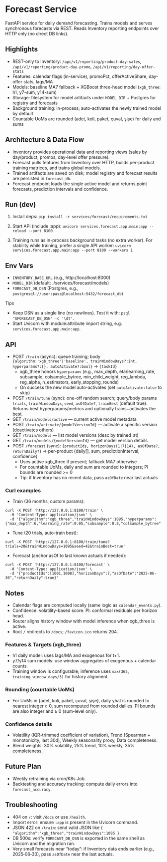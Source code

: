 # Forecast Service

FastAPI service for daily demand forecasting. Trains models and serves synchronous forecasts via REST. Reads Inventory reporting endpoints over HTTP only (no direct DB links).

## Highlights
- REST-only to Inventory: `/api/v1/reporting/product-day-sales`, `/api/v1/reporting/product-day-promo`, `/api/v1/reporting/day-offer-stats`
- Features: calendar flags (in-service), promoPct, offerActiveShare, day-offer stats, lags/MA
- Models: baseline MA7 fallback + XGBoost three-head model (`xgb_three`: h1, y7-sum, y14-sum)
- Storage: filesystem for model artifacts under `MODEL_DIR` + Postgres for registry and forecasts
- Background training: in-process; auto-activates the newly trained model by default
- Countable UoMs are rounded (adet, koli, paket, çuval, şişe) for daily and sums

## Architecture & Data Flow
- Inventory provides operational data and reporting views (sales by day/product, promos, day-level offer pressure).
- Forecast pulls features from Inventory over HTTP, builds per-product training matrices, and trains global models.
- Trained artifacts are saved on disk; model registry and forecast results are persisted in `forecast_db`.
- Forecast endpoint loads the single active model and returns point forecasts, prediction intervals and confidence.

## Run (dev)

1) Install deps:
   `pip install -r services/forecast/requirements.txt`

2) Start API (include :app):
   `uvicorn services.forecast.app.main:app --reload --port 8100`

3) Training runs as in-process background tasks (no extra worker). For stability while training, prefer a single API worker:
   `uvicorn services.forecast.app.main:app --port 8100 --workers 1`

## Env Vars
- `INVENTORY_BASE_URL` (e.g., http://localhost:8000)
- `MODEL_DIR` (default: ./services/forecast/models)
- `FORECAST_DB_DSN` (Postgres, e.g., `postgresql://user:pass@localhost:5432/forecast_db`)

Tips
- Keep DSN as a single line (no newlines). Test it with: `psql "$FORECAST_DB_DSN" -c '\dt'`.
- Start Uvicorn with module:attribute import string, e.g. `services.forecast.app.main:app`.

## API
- POST `/train` (async): queue training; body `{algorithm:'xgb_three'|'baseline', trainWindowDays?:int, hyperparams?:{}, autoActivate?:bool}` → `{taskId}`
  - xgb_three honors `hyperparams` (e.g., max_depth, eta/learning_rate, subsample, colsample_bytree, min_child_weight, reg_lambda, reg_alpha, n_estimators, early_stopping_rounds)
  - On success the new model auto-activates (set `autoActivate:false` to skip)
- POST `/train/tune` (sync): one-off random search; query/body params `trials`, `trainWindowDays`, `seed`, `asOfDate?`, `trainBest` (default true). Returns best hyperparams/metrics and optionally trains+activates the best.
- GET  `/train/models/active` — current active model metadata
- POST `/train/activate/{modelVersionId}` — activate a specific version (deactivates others)
- GET  `/train/models` — list model versions (desc by trained_at)
- GET  `/train/models/{modelVersionId}` — get model version details
- POST `/forecast` (sync): `{productIds, horizonDays(1|7|14), asOfDate?, returnDaily?}` → per-product {daily[], sum, predictionInterval, confidence}
  - Uses active xgb_three if present; fallback MA7 otherwise
  - For countable UoMs, daily and sum are rounded to integers; PI bounds are rounded >= 0
  - Tip: if Inventory has no recent data, pass `asOfDate` near last actuals

### Curl examples
- Train (36 months, custom params):
```
curl -X POST 'http://127.0.0.1:8100/train' \
  -H 'Content-Type: application/json' \
  -d '{"algorithm":"xgb_three","trainWindowDays":1095,"hyperparams":{"max_depth":6,"learning_rate":0.05,"subsample":0.8,"colsample_bytree":0.8,"n_estimators":1000}}'
```
- Tune (20 trials, auto-train best):
```
curl -X POST 'http://127.0.0.1:8100/train/tune?trials=20&trainWindowDays=1095&seed=42&trainBest=true'
```
- Forecast (anchor asOf to last known actuals if needed):
```
curl -X POST 'http://127.0.0.1:8100/forecast' \
  -H 'Content-Type: application/json' \
  -d '{"productIds":[1001,1008],"horizonDays":7,"asOfDate":"2025-06-30","returnDaily":true}'
```

## Notes
- Calendar flags are computed locally (same logic as `calendar_events.py`).
- Confidence: volatility-based score. PI: conformal residuals per horizon head.
- Router aligns history window with model inference when xgb_three is active.
- Root `/` redirects to `/docs`; `/favicon.ico` returns 204.

### Features & Targets (xgb_three)
- h1 daily model: uses lags/MA and exogenous for t+1.
- y7/y14 sum models: use window aggregates of exogenous + calendar counts.
- Training window is configurable; inference uses `max(365, training_window_days/3)` for history alignment.

### Rounding (countable UoMs)
- For UoMs in {adet, koli, paket, çuval, şişe}, daily yhat is rounded to nearest integer ≥ 0, sum recomputed from rounded dailies. PI bounds are also integer and ≥ 0 (sum-level only).

### Confidence details
- Volatility (IQR-trimmed coefficient of variation), Trend (Spearman + monotonicity, last 30d), Weekly seasonality proxy, Data completeness.
- Blend weights: 30% volatility, 25% trend, 10% weekly, 35% completeness.

## Future Plan
- Weekly retraining via cron/K8s Job.
- Backtesting and accuracy tracking: compute daily errors into `forecast_accuracy`.

## Troubleshooting
- 404 on `/`: visit `/docs` or use `/health`.
- Import error: ensure `:app` is present in the Uvicorn command.
- JSON 422 on `/train`: send valid JSON like `{ "algorithm":"xgb_three","trainWindowDays":1095 }`.
- DB 500s: verify `FORECAST_DB_DSN` is exported in the same shell as Uvicorn and the migration ran.
- Very small forecasts near “today”: if Inventory data ends earlier (e.g., 2025‑06‑30), pass `asOfDate` near the last actuals.
